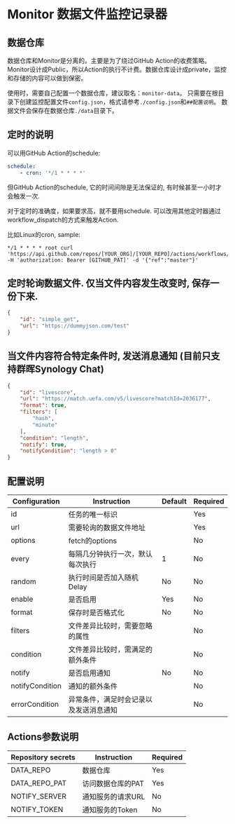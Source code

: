 # Monitor 数据文件监控记录器
## 数据仓库
数据仓库和Monitor是分离的。主要是为了绕过GitHub Action的收费策略。
Monitor设计成Public，所以Action的执行不计费。数据仓库设计成private，监控和存储的内容可以做到保密。

使用时，需要自己配置一个数据仓库，建议取名：`monitor-data`。
只需要在根目录下创建监控配置文件`config.json`，格式请参考`./config.json`和`##配置说明`。
数据文件会保存在数据仓库`./data`目录下。

## 定时的说明
可以用GitHub Action的schedule:
```yaml
schedule:
    - cron: '*/1 * * * *'
```

但GitHub Action的schedule, 它的时间间隙是无法保证的, 有时候甚至一小时才会触发一次.

对于定时的准确度，如果要求高，就不要用schedule. 可以改用其他定时器通过workflow_dispatch的方式来触发Action.

比如Linux的cron, sample:
```shell
*/1 * * * * root curl 'https://api.github.com/repos/[YOUR_ORG]/[YOUR_REPO]/actions/workflows/detect.yml/dispatches' -H 'authorization: Bearer [GITHUB_PAT]' -d '{"ref":"master"}'
```

## 定时轮询数据文件. 仅当文件内容发生改变时, 保存一份下来.

```json
{
	"id": "simple_get",
	"url": "https://dummyjson.com/test"
}
```

## 当文件内容符合特定条件时, 发送消息通知 (目前只支持群晖Synology Chat)
```json
{
	"id": "livescore",
	"url": "https://match.uefa.com/v5/livescore?matchId=2036177",
	"format": true,
	"filters": [
		"hash",
		"minute"
	],
	"condition": "length",
	"notify": true,
	"notifyCondition": "length > 0"
}
```

## 配置说明
| Configuration   | Instruction         | Default | Required |
|-----------------|---------------------|---------|----------|
| id              | 任务的唯一标识             |         | Yes      |
| url             | 需要轮询的数据文件地址         |         | Yes      |
| options         | fetch的options       |         | No       |
| every           | 每隔几分钟执行一次，默认每次执行    | 1       | No       |
| random          | 执行时间是否加入随机Delay     | No      | No       |
| enable          | 是否启用                | Yes     | No       |
| format          | 保存时是否格式化            | No      | No       |
| filters         | 文件差异比较时，需要忽略的属性     |         | No       |
| condition       | 文件差异比较时，需满足的额外条件    |         | No       |
| notify          | 是否启用通知              | No      | No       |
| notifyCondition | 通知的额外条件             |         | No       |
| errorCondition  | 异常条件，满足时会记录以及发送消息通知 |         | No       |

## Actions参数说明
| Repository secrets | Instruction | Required |
|--------------------|-------------|----------|
| DATA_REPO          | 数据仓库        | Yes      |
| DATA_REPO_PAT      | 访问数据仓库的PAT  | Yes      |
| NOTIFY_SERVER      | 通知服务的请求URL  | No       |
| NOTIFY_TOKEN       | 通知服务的Token  | No       |
